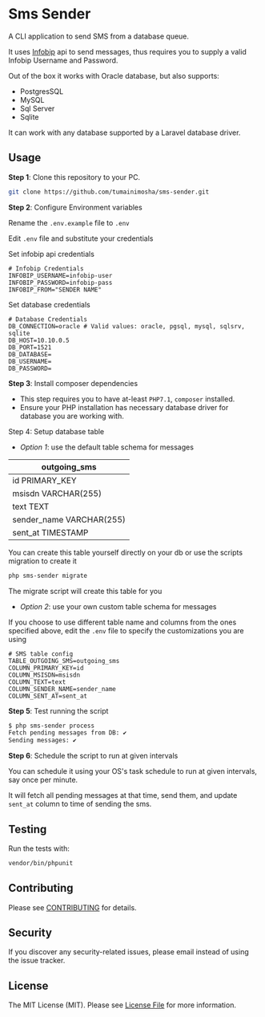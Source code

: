 # Sms Sender

A CLI application to send SMS from a database queue. 

It uses [Infobip](https://infobip.com) api to send messages, thus requires you to supply a valid Infobip Username and Password.

Out of the box it works with Oracle database, but also supports:

* PostgresSQL
* MySQL
* Sql Server
* Sqlite

It can work with any database supported by a Laravel database driver.

## Usage

<b>Step 1</b>: Clone this repository to your PC.

```bash
git clone https://github.com/tumainimosha/sms-sender.git
```

<b>Step 2</b>: Configure Environment variables

Rename the `.env.example` file to `.env`

Edit `.env` file and substitute your credentials

Set infobip api credentials
```dotenv
# Infobip Credentials
INFOBIP_USERNAME=infobip-user
INFOBIP_PASSWORD=infobip-pass
INFOBIP_FROM="SENDER NAME"
```

Set database credentials

```dotenv
# Database Credentials
DB_CONNECTION=oracle # Valid values: oracle, pgsql, mysql, sqlsrv, sqlite 
DB_HOST=10.10.0.5
DB_PORT=1521
DB_DATABASE=
DB_USERNAME=
DB_PASSWORD=
```

<b>Step 3</b>: Install composer dependencies

* This step requires you to have at-least `PHP7.1`, `composer` installed.
* Ensure your PHP installation has necessary database driver for database you are working with.

Step 4: Setup database table

* <i>Option 1</i>: use the default table schema for messages

| outgoing_sms             |
|--------------------------|
| id PRIMARY_KEY           |
| msisdn VARCHAR(255)      |
| text TEXT                |
| sender_name VARCHAR(255) |
| sent_at TIMESTAMP        |

You can create this table yourself directly on your db or use the scripts migration to create it

```bash
php sms-sender migrate
```

The migrate script will create this table for you

* <i>Option 2</i>: use your own custom table schema for messages

If you choose to use different table name and columns from the ones specified above, edit the `.env` file to specify the customizations you are using

```dotenv
# SMS table config
TABLE_OUTGOING_SMS=outgoing_sms
COLUMN_PRIMARY_KEY=id
COLUMN_MSISDN=msisdn
COLUMN_TEXT=text
COLUMN_SENDER_NAME=sender_name
COLUMN_SENT_AT=sent_at
```

<b>Step 5</b>: Test running the script

```bash
$ php sms-sender process         
Fetch pending messages from DB: ✔
Sending messages: ✔
```

<b>Step 6</b>: Schedule the script to run at given intervals 

You can schedule it using your OS's task schedule to run at given intervals, say once per minute.

It will fetch all pending messages at that time, send them, and update `sent_at` column to time of sending the sms.

## Testing
Run the tests with:

``` bash
vendor/bin/phpunit
```

## Contributing
Please see [CONTRIBUTING](CONTRIBUTING.md) for details.

## Security
If you discover any security-related issues, please email instead of using the issue tracker.

## License
The MIT License (MIT). Please see [License File](/LICENSE.md) for more information.

